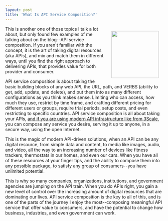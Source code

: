 ```yaml
---
layout: post
title: 'What Is API Service Composition?'
---
```

<p><img style="padding: 15px;" src="https://s3.amazonaws.com/kinlane-productions/bw-icons/bw-conductor.png" alt="" width="150" align="right" /></p>
<p>This is another one of those topics I talk a lot about, but only found few examples of me talking about on the blog--API service composition. If you aren't familiar with the concept, it is the art of taking digital resources (aka APIs), and mix and match them in different ways, until you find the right approach to delivering APIs, that provides value for both provider and consumer.</p>
<p>API service composition is about taking the basic building blocks of any web API, the URL, path, and VERBS (ability to get, add, update, and delete), and put them into as many different configurations as you think makes sense. Limiting who can access, how much they use, restrict by time frame, and crafting different pricing for different users or groups, require trial periods, setup costs, and even restricting to specific countries. API service composition is all about taking your APIs, <a href="http://apis.how/ake3nxbapm">and if you are using modern API infrastructure like from 3Scale</a>, you can compose any service you desire, serving it up to anyone, in a secure way, using the open Internet.</p>
<p>This is the magic of modern API-driven solutions, when an API can be any digital resource, from simple data and content, to media like images, audio, and video, all the way to an increasing number of devices like fitness trackers, thermostats in our homes, and even our cars. When you have all of these resources at your finger tips, and the ability to compose them into any possible package, to satisfy any group of consumers--you have unlimited potential.</p>
<p>This is why so many companies, organizations, institutions, and government agencies are jumping on the API train. When you do APIs right, you gain a new level of control over the increasing amount of digital resources that are dominating our lives. API service composition is the key to all of this, and is one of the parts of the journey I enjoy the most--composing meaningful API service that offer value to consumers, and have the potential to change how business, industries, and even government can work.</p>